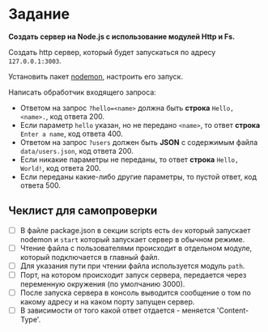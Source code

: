 # Задание

**Создать сервер на Node.js с использование модулей Http и Fs.**

Создать http сервер, который будет запускаться по адресу `127.0.0.1:3003`.

Установить пакет [nodemon](https://www.npmjs.com/package/nodemon), настроить его запуск.

Написать обработчик входящего запроса:

- Ответом на запрос `?hello=<name>` должна быть **строка** `Hello, <name>.`, код ответа 200.
- Если параметр `hello` указан, но не передано `<name>`, то ответ **строка** `Enter a name`, код ответа 400.
- Ответом на запрос `?users` должен быть **JSON** с содержимым файла `data/users.json`, код ответа 200.
- Если никакие параметры не переданы, то ответ **строка** `Hello, World!`, код ответа 200.
- Если переданы какие-либо другие параметры, то пустой ответ, код ответа 500.

## Чеклист для самопроверки

- [ ] В файле package.json в секции scripts есть `dev` который запускает nodemon и `start` который запускает сервер в обычном режиме.
- [ ] Чтение файла с пользователями происходит в отдельном модуле, который подключается в главный файл.
- [ ] Для указания пути при чтении файла используется модуль `path`.
- [ ] Порт, на котором происходит запуск сервера, передается через переменную окружения (по умолчанию 3000).
- [ ] После запуска сервера в консоль выводится сообщение о том по какому адресу и на каком порту запущен сервер.
- [ ] В зависимости от того какой ответ отдается - меняется 'Content-Type'.
